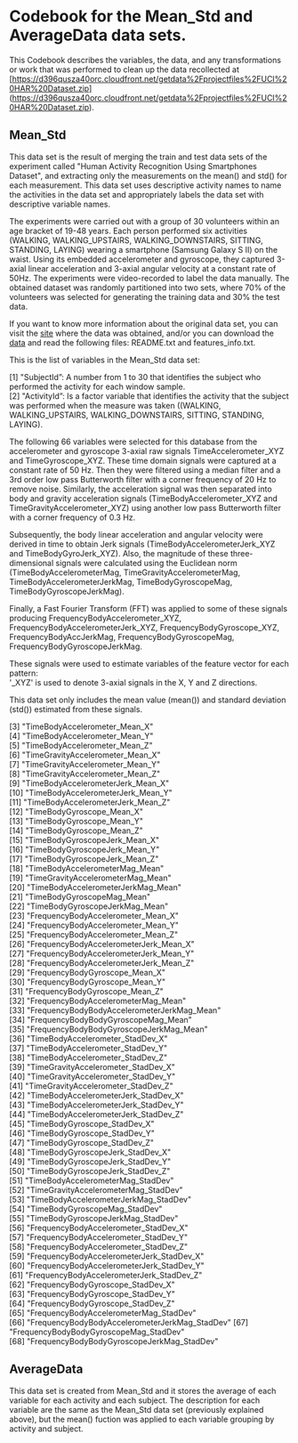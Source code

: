# Codebook for the Mean_Std and AverageData data sets.

This Codebook describes the variables, the data, and any transformations or work that was performed to clean up the data recollected at [https://d396qusza40orc.cloudfront.net/getdata%2Fprojectfiles%2FUCI%20HAR%20Dataset.zip]
(https://d396qusza40orc.cloudfront.net/getdata%2Fprojectfiles%2FUCI%20HAR%20Dataset.zip).

## Mean_Std

This data set is the result of merging the train and test data sets of the experiment called "Human Activity Recognition Using Smartphones Dataset", and extracting only the measurements on the mean() and std() for each measurement. This data set uses descriptive activity names to name the activities in the data set and appropriately labels the data set with descriptive variable names.

The experiments were carried out with a group of 30 volunteers within an age bracket of 19-48 years. Each person performed six activities (WALKING, WALKING_UPSTAIRS, WALKING_DOWNSTAIRS, SITTING, STANDING, LAYING) wearing a smartphone (Samsung Galaxy S II) on the waist. Using its embedded accelerometer and gyroscope, they captured 3-axial linear acceleration and 3-axial angular velocity at a constant rate of 50Hz. The experiments were video-recorded to label the data manually. The obtained dataset was randomly partitioned into two sets, where 70% of the volunteers was selected for generating the training data and 30% the test data. 

If you want to know more information about the original data set, you can visit the [site](http://archive.ics.uci.edu/ml/datasets/Human+Activity+Recognition+Using+Smartphones) where the data was obtained, 
and/or you can download the [data](https://d396qusza40orc.cloudfront.net/getdata%2Fprojectfiles%2FUCI%20HAR%20Dataset.zip) and read the following files: README.txt and features_info.txt. 

This is the list of variables in the Mean_Std data set:

 [1] "SubjectId”: A number from 1 to 30 that identifies the subject who performed the activity for each window sample.                                
 [2] "ActivityId”: Is a factor variable that identifies the activity that the subject was performed when the measure was taken ((WALKING, WALKING_UPSTAIRS, WALKING_DOWNSTAIRS, SITTING, STANDING, LAYING).
 
The following 66 variables were selected for this database from the accelerometer and gyroscope 3-axial raw signals TimeAccelerometer_XYZ and TimeGyroscope_XYZ. These time domain signals were captured at a constant rate of 50 Hz. Then they were filtered using a median filter and a 3rd order low pass Butterworth filter with a corner frequency of 20 Hz to remove noise. Similarly, the acceleration signal was then separated into body and gravity acceleration signals (TimeBodyAccelerometer_XYZ and TimeGravityAccelerometer_XYZ) using another low pass Butterworth filter with a corner frequency of 0.3 Hz. 

Subsequently, the body linear acceleration and angular velocity were derived in time to obtain Jerk signals (TimeBodyAccelerometerJerk_XYZ and TimeBodyGyroJerk_XYZ). Also, the magnitude of these three-dimensional signals were calculated using the Euclidean norm (TimeBodyAccelerometerMag, TimeGravityAccelerometerMag, TimeBodyAccelerometerJerkMag, TimeBodyGyroscopeMag, TimeBodyGyroscopeJerkMag). 

Finally, a Fast Fourier Transform (FFT) was applied to some of these signals producing FrequencyBodyAccelerometer_XYZ, FrequencyBodyAccelerometerJerk_XYZ, FrequencyBodyGyroscope_XYZ, FrequencyBodyAccJerkMag, FrequencyBodyGyroscopeMag, FrequencyBodyGyroscopeJerkMag. 

These signals were used to estimate variables of the feature vector for each pattern:  
'_XYZ' is used to denote 3-axial signals in the X, Y and Z directions.

This data set only includes the mean value (mean()) and standard deviation (std()) estimated from these signals.
 
 [3] "TimeBodyAccelerometer_Mean_X"                
 [4] "TimeBodyAccelerometer_Mean_Y"                 
 [5] "TimeBodyAccelerometer_Mean_Z"                 
 [6] "TimeGravityAccelerometer_Mean_X"              
 [7] "TimeGravityAccelerometer_Mean_Y"              
 [8] "TimeGravityAccelerometer_Mean_Z"              
 [9] "TimeBodyAccelerometerJerk_Mean_X"             
[10] "TimeBodyAccelerometerJerk_Mean_Y"             
[11] "TimeBodyAccelerometerJerk_Mean_Z"             
[12] "TimeBodyGyroscope_Mean_X"                     
[13] "TimeBodyGyroscope_Mean_Y"                     
[14] "TimeBodyGyroscope_Mean_Z"                     
[15] "TimeBodyGyroscopeJerk_Mean_X"                 
[16] "TimeBodyGyroscopeJerk_Mean_Y"                 
[17] "TimeBodyGyroscopeJerk_Mean_Z"                 
[18] "TimeBodyAccelerometerMag_Mean"                
[19] "TimeGravityAccelerometerMag_Mean"             
[20] "TimeBodyAccelerometerJerkMag_Mean"            
[21] "TimeBodyGyroscopeMag_Mean"                    
[22] "TimeBodyGyroscopeJerkMag_Mean"                
[23] "FrequencyBodyAccelerometer_Mean_X"            
[24] "FrequencyBodyAccelerometer_Mean_Y"            
[25] "FrequencyBodyAccelerometer_Mean_Z"            
[26] "FrequencyBodyAccelerometerJerk_Mean_X"        
[27] "FrequencyBodyAccelerometerJerk_Mean_Y"        
[28] "FrequencyBodyAccelerometerJerk_Mean_Z"        
[29] "FrequencyBodyGyroscope_Mean_X"                
[30] "FrequencyBodyGyroscope_Mean_Y"                
[31] "FrequencyBodyGyroscope_Mean_Z"                
[32] "FrequencyBodyAccelerometerMag_Mean"           
[33] "FrequencyBodyBodyAccelerometerJerkMag_Mean"   
[34] "FrequencyBodyBodyGyroscopeMag_Mean"           
[35] "FrequencyBodyBodyGyroscopeJerkMag_Mean"       
[36] "TimeBodyAccelerometer_StadDev_X"              
[37] "TimeBodyAccelerometer_StadDev_Y"              
[38] "TimeBodyAccelerometer_StadDev_Z"              
[39] "TimeGravityAccelerometer_StadDev_X"           
[40] "TimeGravityAccelerometer_StadDev_Y"           
[41] "TimeGravityAccelerometer_StadDev_Z"           
[42] "TimeBodyAccelerometerJerk_StadDev_X"          
[43] "TimeBodyAccelerometerJerk_StadDev_Y"          
[44] "TimeBodyAccelerometerJerk_StadDev_Z"          
[45] "TimeBodyGyroscope_StadDev_X"                  
[46] "TimeBodyGyroscope_StadDev_Y"                  
[47] "TimeBodyGyroscope_StadDev_Z"                  
[48] "TimeBodyGyroscopeJerk_StadDev_X"              
[49] "TimeBodyGyroscopeJerk_StadDev_Y"              
[50] "TimeBodyGyroscopeJerk_StadDev_Z"              
[51] "TimeBodyAccelerometerMag_StadDev"             
[52] "TimeGravityAccelerometerMag_StadDev"          
[53] "TimeBodyAccelerometerJerkMag_StadDev"         
[54] "TimeBodyGyroscopeMag_StadDev"                 
[55] "TimeBodyGyroscopeJerkMag_StadDev"             
[56] "FrequencyBodyAccelerometer_StadDev_X"         
[57] "FrequencyBodyAccelerometer_StadDev_Y"         
[58] "FrequencyBodyAccelerometer_StadDev_Z"         
[59] "FrequencyBodyAccelerometerJerk_StadDev_X"     
[60] "FrequencyBodyAccelerometerJerk_StadDev_Y"     
[61] "FrequencyBodyAccelerometerJerk_StadDev_Z"     
[62] "FrequencyBodyGyroscope_StadDev_X"             
[63] "FrequencyBodyGyroscope_StadDev_Y"             
[64] "FrequencyBodyGyroscope_StadDev_Z"             
[65] "FrequencyBodyAccelerometerMag_StadDev"        
[66] "FrequencyBodyBodyAccelerometerJerkMag_StadDev"
[67] "FrequencyBodyBodyGyroscopeMag_StadDev"        
[68] "FrequencyBodyBodyGyroscopeJerkMag_StadDev"    


## AverageData
This data set is created from Mean_Std and it stores the average of each variable for each activity and each subject. 
The description for each variable are the same as the Mean_Std data set (previously explained above), but the mean() 
fuction was applied to each variable grouping by activity and subject.


